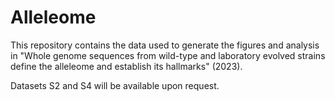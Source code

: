 # Alleleome
This repository contains the data used to generate the figures and analysis in "Whole genome sequences from wild-type and laboratory evolved strains define the alleleome and establish its hallmarks" (2023).

Datasets S2 and S4 will be available upon request.
